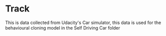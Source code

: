 # Track
This is data collected from Udacity's Car simulator, this data is used for the behavioural cloning model in the Self Driving Car folder

